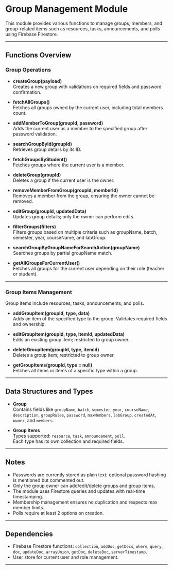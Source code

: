 # Group Management Module

This module provides various functions to manage groups, members, and group-related items such as resources, tasks, announcements, and polls using Firebase Firestore.

---

## Functions Overview

### Group Operations

- **createGroup(payload)**  
  Creates a new group with validations on required fields and password confirmation.

- **fetchAllGroups()**  
  Fetches all groups owned by the current user, including total members count.

- **addMemberToGroup(groupId, password)**  
  Adds the current user as a member to the specified group after password validation.

- **searchGroupById(groupId)**  
  Retrieves group details by its ID.

- **fetchGroupsByStudent()**  
  Fetches groups where the current user is a member.

- **deleteGroup(groupId)**  
  Deletes a group if the current user is the owner.

- **removeMemberFromGroup(groupId, memberId)**  
  Removes a member from the group, ensuring the owner cannot be removed.

- **editGroup(groupId, updatedData)**  
  Updates group details; only the owner can perform edits.

- **filterGroups(filters)**  
  Filters groups based on multiple criteria such as groupName, batch, semester, year, courseName, and labGroup.

- **searchGroupByGroupNameForSearchAction(groupName)**  
  Searches groups by partial groupName match.

- **getAllGroupsForCurrentUser()**  
  Fetches all groups for the current user depending on their role (teacher or student).

---

### Group Items Management

Group items include resources, tasks, announcements, and polls.

- **addGroupItem(groupId, type, data)**  
  Adds an item of the specified type to the group. Validates required fields and ownership.

- **editGroupItem(groupId, type, itemId, updatedData)**  
  Edits an existing group item; restricted to group owner.

- **deleteGroupItem(groupId, type, itemId)**  
  Deletes a group item; restricted to group owner.

- **getGroupItems(groupId, type = null)**  
  Fetches all items or items of a specific type within a group.

---

## Data Structures and Types

- **Group**  
  Contains fields like `groupName`, `batch`, `semester`, `year`, `courseName`, `description`, `groupRules`, `password`, `maxMembers`, `labGroup`, `createdAt`, `owner`, and `members`.

- **Group Items**  
  Types supported: `resource`, `task`, `announcement`, `poll`.  
  Each type has its own collection and required fields.

---

## Notes

- Passwords are currently stored as plain text; optional password hashing is mentioned but commented out.
- Only the group owner can add/edit/delete groups and group items.
- The module uses Firestore queries and updates with real-time timestamping.
- Membership management ensures no duplication and respects max member limits.
- Polls require at least 2 options on creation.

---

## Dependencies

- Firebase Firestore functions: `collection`, `addDoc`, `getDocs`, `where`, `query`, `doc`, `updateDoc`, `arrayUnion`, `getDoc`, `deleteDoc`, `serverTimestamp`.
- User store for current user and role management.

---
